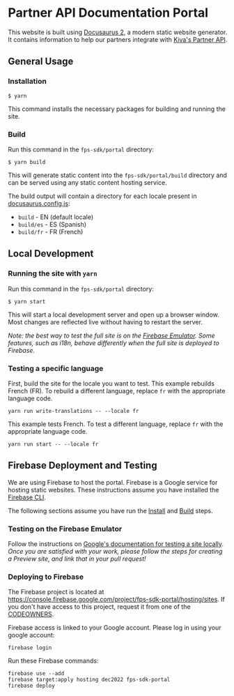 # Partner API Documentation Portal

This website is built using [Docusaurus 2](https://docusaurus.io/), a modern static website generator. It contains
information to help our partners integrate with [Kiva's Partner API](https://partner-api.k1.kiva.org/swagger-ui/#/partners).

## General Usage

### Installation

```
$ yarn
```

This command installs the necessary packages for building and running the site.

### Build

Run this command in the `fps-sdk/portal` directory:

```
$ yarn build
```

This will generate static content into the `fps-sdk/portal/build` directory and can be served using any static content
hosting service.

The build output will contain a directory for each locale present in [docusaurus.config.js](docusaurus.config.js):

* `build` - EN (default locale)
* `build/es` - ES (Spanish)
* `build/fr` - FR (French)

## Local Development

### Running the site with `yarn`

Run this command in the `fps-sdk/portal` directory:

```
$ yarn start
```

This will start a local development server and open up a browser window. Most changes are reflected live without
having to restart the server.

_Note: the best way to test the full site is on the [Firebase Emulator](#testing-on-the-firebase-emulator). Some
features, such as i18n, behave differently when the full site is deployed to Firebase._

### Testing a specific language

First, build the site for the locale you want to test. This example rebuilds French (FR). To rebuild a different
language, replace `fr` with the appropriate language code.

```
yarn run write-translations -- --locale fr
```

This example tests French. To test a different language, replace `fr` with the appropriate language code.

```
yarn run start -- --locale fr
```

## Firebase Deployment and Testing

We are using Firebase to host the portal. Firebase is a Google service for hosting static websites. These instructions
assume you have installed the [Firebase CLI](https://firebase.google.com/docs/cli).

The following sections assume you have run the [Install](#install) and [Build](#build) steps.

### Testing on the Firebase Emulator

Follow the instructions
on [Google's documentation for testing a site locally](https://firebase.google.com/docs/hosting/test-preview-deploy).
*Once you are satisfied with your work, please follow the steps for creating a Preview site, and link that in your pull
request!*

### Deploying to Firebase

The Firebase project is located at https://console.firebase.google.com/project/fps-sdk-portal/hosting/sites. If you
don't have access to this project, request it from one of the [CODEOWNERS](../CODEOWNERS).

Firebase access is linked to your Google account. Please log in using your google account:

```
firebase login
```

Run these Firebase commands:

```
firebase use --add
firebase target:apply hosting dec2022 fps-sdk-portal
firebase deploy
```
